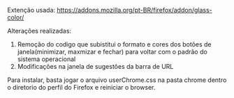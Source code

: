 Extenção usada: https://addons.mozilla.org/pt-BR/firefox/addon/glass-color/

Alterações realizadas:

1. Remoção do codigo que subistitui o formato e cores dos botões de janela(minimizar, maxmizar e fechar) para voltar com o padrão do sistema operacional
2. Modificações na janela de sugestões da barra de URL

Para instalar, basta jogar o arquivo userChrome.css na pasta chrome dentro o diretorio do perfil do Firefox e reiniciar o browser.